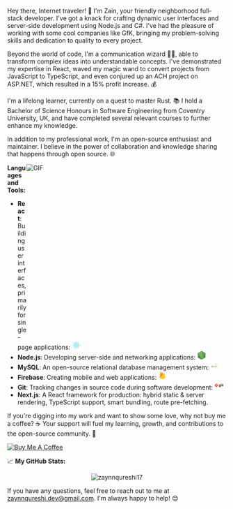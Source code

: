 Hey there, Internet traveler! 🚀 I'm Zain, your friendly neighborhood full-stack developer. I've got a knack for crafting dynamic user interfaces and server-side development using Node.js and C#. I've had the pleasure of working with some cool companies like GfK, bringing my problem-solving skills and dedication to quality to every project.

Beyond the world of code, I'm a communication wizard 🧙‍♂️, able to transform complex ideas into understandable concepts. I've demonstrated my expertise in React, waved my magic wand to convert projects from JavaScript to TypeScript, and even conjured up an ACH project on ASP.NET, which resulted in a 15% profit increase. 💰

I'm a lifelong learner, currently on a quest to master Rust. 📚 I hold a Bachelor of Science Honours in Software Engineering from Coventry University, UK, and have completed several relevant courses to further enhance my knowledge.

In addition to my professional work, I'm an open-source enthusiast and maintainer. I believe in the power of collaboration and knowledge sharing that happens through open source. 🌐

<img align="right" alt="GIF" src="https://media0.giphy.com/media/v1.Y2lkPTc5MGI3NjExOGgxd215bzU0bnNpMHlnOGYxcHNzZzhhbGczd3NlbjdwY2w0cm5oYiZlcD12MV9pbnRlcm5hbF9naWZfYnlfaWQmY3Q9Zw/vrxxqQbyRxYi6scCjT/giphy.gif" width="460" height="400" />

**Languages and Tools:**

- **React**: Building user interfaces, primarily for single-page applications: <code><img height="20" src="https://raw.githubusercontent.com/github/explore/80688e429a7d4ef2fca1e82350fe8e3517d3494d/topics/react/react.png"></code>
- **Node.js**: Developing server-side and networking applications: <code><img height="20" src="https://raw.githubusercontent.com/github/explore/80688e429a7d4ef2fca1e82350fe8e3517d3494d/topics/nodejs/nodejs.png"></code>
- **MySQL**: An open-source relational database management system: <code><img height="20" src="https://raw.githubusercontent.com/github/explore/80688e429a7d4ef2fca1e82350fe8e3517d3494d/topics/mysql/mysql.png"></code>
- **Firebase**: Creating mobile and web applications: <code><img height="20" src="https://raw.githubusercontent.com/github/explore/80688e429a7d4ef2fca1e82350fe8e3517d3494d/topics/firebase/firebase.png"></code>
- **Git**: Tracking changes in source code during software development: <code><img height="20" src="https://raw.githubusercontent.com/github/explore/80688e429a7d4ef2fca1e82350fe8e3517d3494d/topics/git/git.png"></code>
- **Next.js**: A React framework for production: hybrid static & server rendering, TypeScript support, smart bundling, route pre-fetching.

If you're digging into my work and want to show some love, why not buy me a coffee? ☕ Your support will fuel my learning, growth, and contributions to the open-source community. 🌱

<a href="https://www.buymeacoffee.com/zaynnqureshi" target="_blank"><img src="https://cdn.buymeacoffee.com/buttons/v2/default-red.png" alt="Buy Me A Coffee" width="150" ></a>

📈 **My GitHub Stats:**

<p align="center"> <img src="https://github-readme-stats.vercel.app/api?username=zaynnqureshi17&show_icons=true&theme=gotham" alt="zaynnqureshi17" />

If you have any questions, feel free to reach out to me at <a href="mailto:zaynnqureshi.dev@gmail.com">zaynnqureshi.dev@gmail.com</a>. I'm always happy to help! 😊
